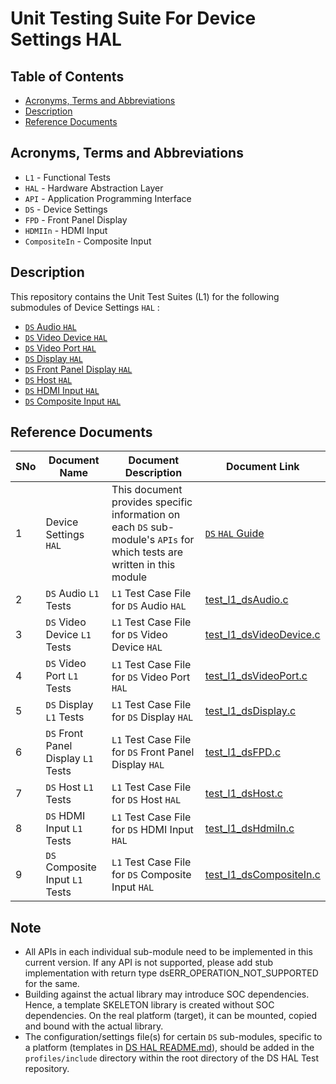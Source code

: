 # Unit Testing Suite For Device Settings HAL

## Table of Contents

- [Acronyms, Terms and Abbreviations](#acronyms-terms-and-abbreviations)
- [Description](#description)
- [Reference Documents](#reference-documents)

## Acronyms, Terms and Abbreviations

- `L1`  - Functional Tests
- `HAL` - Hardware Abstraction Layer
- `API` - Application Programming Interface
- `DS`  - Device Settings
- `FPD` - Front Panel Display
- `HDMIIn` - HDMI Input
- `CompositeIn` - Composite Input

## Description

This repository contains the Unit Test Suites (L1) for the following submodules of Device Settings  `HAL` :

- [`DS` Audio `HAL`]( https://github.com/rdkcentral/rdk-halif-device_settings/blob/main/include/dsAudio.h )
- [`DS` Video Device `HAL`]( https://github.com/rdkcentral/rdk-halif-device_settings/blob/main/include/dsVideoDevice.h )
- [`DS` Video Port `HAL`]( https://github.com/rdkcentral/rdk-halif-device_settings/blob/main/include/dsVideoPort.h )
- [`DS` Display `HAL`]( https://github.com/rdkcentral/rdk-halif-device_settings/blob/main/include/dsDisplay.h )
- [`DS` Front Panel Display `HAL`]( https://github.com/rdkcentral/rdk-halif-device_settings/blob/main/include/dsFPD.h )
- [`DS` Host `HAL`]( https://github.com/rdkcentral/rdk-halif-device_settings/blob/main/include/dsHost.h )
- [`DS` HDMI Input `HAL`]( https://github.com/rdkcentral/rdk-halif-device_settings/blob/main/include/dsHdmiIn.h )
- [`DS` Composite Input `HAL`]( https://github.com/rdkcentral/rdk-halif-device_settings/blob/main/include/dsCompositeIn.h )

## Reference Documents

<!-- Need to update links to rdkcentral and point to branch main-->
|SNo|Document Name|Document Description|Document Link|
|---|-------------|--------------------|-------------|
|1|Device Settings `HAL`|This document provides specific information on each `DS` sub-module's `APIs` for which tests are written in this module|[`DS` `HAL` Guide]( https://github.com/rdkcentral/rdk-halif-device_settings/blob/main/docs/pages/README.md "Device Settings `HAL` Guide" )|
|2|`DS` Audio `L1` Tests |`L1` Test Case File for `DS` Audio `HAL` |[test_l1_dsAudio.c]( https://github.com/rdkcentral/rdk-halif-test-device_settings/blob/main/src/test_l1_dsAudio.c "test_l1_dsAudio.c" )|
|3|`DS` Video Device `L1` Tests |`L1` Test Case File for `DS` Video Device `HAL` |[test_l1_dsVideoDevice.c]( https://github.com/rdkcentral/rdk-halif-test-device_settings/blob/main/src/test_l1_dsVideoDevice.c "test_l1_dsVideoDevice.c" )|
|4|`DS` Video Port `L1` Tests |`L1` Test Case File for `DS` Video Port `HAL` |[test_l1_dsVideoPort.c]( https://github.com/rdkcentral/rdk-halif-test-device_settings/blob/main/src/test_l1_dsVideoPort.c "test_l1_dsVideoPort.c" )|
|5|`DS` Display `L1` Tests |`L1` Test Case File for `DS` Display `HAL` |[test_l1_dsDisplay.c]( https://github.com/rdkcentral/rdk-halif-test-device_settings/blob/main/src/test_l1_dsDisplay.c "test_l1_dsDisplay.c" )|
|6|`DS` Front Panel Display `L1` Tests |`L1` Test Case File for `DS` Front Panel Display `HAL` |[test_l1_dsFPD.c]( https://github.com/rdkcentral/rdk-halif-test-device_settings/blob/main/src/test_l1_dsFPD.c "test_l1_dsFPD.c" )|
|7|`DS` Host `L1` Tests |`L1` Test Case File for `DS` Host `HAL` |[test_l1_dsHost.c]( https://github.com/rdkcentral/rdk-halif-test-device_settings/blob/main/src/test_l1_dsHost.c "test_l1_dsHost.c" )|
|8|`DS` HDMI Input `L1` Tests |`L1` Test Case File for `DS` HDMI Input `HAL` |[test_l1_dsHdmiIn.c]( https://github.com/rdkcentral/rdk-halif-test-device_settings/blob/main/src/test_l1_dsHdmiIn.c "test_l1_dsHdmiIn.c" )|
|9|`DS` Composite Input `L1` Tests |`L1` Test Case File for `DS` Composite Input `HAL` |[test_l1_dsCompositeIn.c]( https://github.com/rdkcentral/rdk-halif-test-device_settings/blob/main/src/test_l1_dsCompositeIn.c "test_l1_dsCompositeIn.c" )|

## Note

- All APIs in each individual sub-module need to be implemented in this current version. If any API is not supported, please add stub implementation with return type dsERR_OPERATION_NOT_SUPPORTED for the same.
- Building against the actual library may introduce SOC dependencies. Hence, a template SKELETON library is created without SOC dependencies. On the real platform (target), it can be mounted, copied and bound with the actual library.
- The configuration/settings file(s) for certain `DS` sub-modules, specific to a platform (templates in [DS HAL README.md](https://github.com/rdkcentral/rdk-halif-device_settings/blob/main/docs/pages/README.md "DS HAL README.md")), should be added in the `profiles/include` directory within the root directory of the DS HAL Test repository.